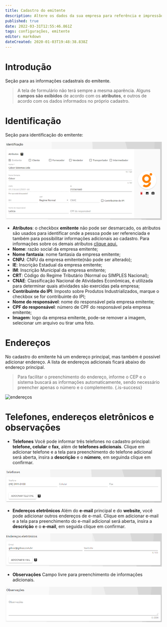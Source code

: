 ```yaml
---
title: Cadastro do emitente
description: Altere os dados da sua empresa para referência e impressão em documentos
published: true
date: 2022-03-31T12:55:46.861Z
tags: configurações, emitente
editor: markdown
dateCreated: 2020-01-03T19:48:38.838Z
---
```


# Introdução

Seção para as informações cadastrais do emitente. 

> A tela de formulário não terá sempre a mesma aparência. Alguns **campos são exibidos** de acordo com os **atributos**, e outros de acordo com os dados informados no próprio cadastro.

# Identificação

Seção para identificação do emitente:

![identificação](/config/emitente/identificação.png)

- **Atributos**: o checkbox **emitente** não pode ser desmarcado, os atributos são usados para identificar onde a pessoa pode ser referenciada e também para possibilitar informações adicionais ao cadastro. Para informações sobre os demais atributos [clique aqui.](https://help.gdoorweb.com.br/pt-br/cadastros/pessoas#atributos)
- **Nome**: razão social da empresa emitente;
- **Nome fantasia**: nome fantasia da empresa emitente;
- **CNPJ**: CNPJ da empresa emitente(não pode ser alterado);
- **IE**: Inscrição Estadual da empresa emitente;
- **IM**: Inscrição Municipal da empresa emitente;
- **CRT**: Código do Regime Tributário (Normal ou SIMPLES Nacional);
- **CNAE**: Classificação Nacional de Atividades Econômicas, é utilizada para determinar quais atividades são exercidas pela empresa;
- **<em class="mdi mdi-checkbox-blank-outline"></em> Contribuinte do IPI**: Imposto sobre Produtos Industrializados, marque o checkbox se for contribuinte do IPI;
- **Nome do responsável**: nome do responsável pela empresa emitente;
- **CPF do responsável**: número de CPF do responsável pela empresa emitente;
- **Imagem**: logo da empresa emitente, pode-se remover a imagem, selecionar um arquivo ou tirar uma foto.

# Endereços

No cadastro do emitente há um endereço principal, mas também é possível <span class="mat-button mdi "> adicionar endereço</span>.  A lista de endereços adicionais ficará abaixo do endereço principal.

> Para facilitar o preenchimento do endereço, informe o CEP e o sistema buscará as informações automaticamente, sendo necessário preencher apenas o número e o complemento.
{.is-success}

![endereços](/config/emitente/endereços.png)

# Telefones, endereços eletrônicos e observações

- **Telefones**
Você pode informar três telefones no cadastro principal: **telefone, celular** e **fax**, além de **telefones adicionais**. Clique em <span class="mat-button mdi "> adicionar telefone</span> e a tela para preenchimento do telefone adicional será aberta, insira a **descrição** e o **número**, em seguinda clique em <span class="mat-button mdi "> confirmar</span>.

![telefones](/config/emitente/stelefones.png)

- **Endereços eletrônicos**
Além do **e-mail** principal e do **website**, você pode adicionar outros endereços de e-mail. Clique em <span class="mat-button mdi "> adicionar e-mail</span> e a tela para preenchimento do e-mail adicional será aberta, insira a **descrição** e o **e-mail**, em seguida clique em <span class="mat-button mdi "> confirmar</span>.

![endereços eletrônicos](/config/emitente/email.png)

- **Observações**
Campo livre para preenchimento de informações adicionais.

![observações](/config/emitente/observ.png)

